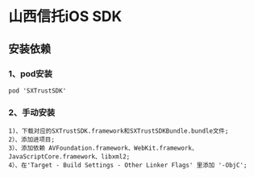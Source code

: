 
# 山西信托iOS SDK

## 安装依赖

### 1、pod安装
```
pod 'SXTrustSDK'
```

### 2、手动安装

```
1)、下载对应的SXTrustSDK.framework和SXTrustSDKBundle.bundle文件;
2）、添加进项目;
3）、添加依赖 AVFoundation.framework、WebKit.framework、JavaScriptCore.framework、libxml2;
4）、在'Target - Build Settings - Other Linker Flags' 里添加 '-ObjC';
```